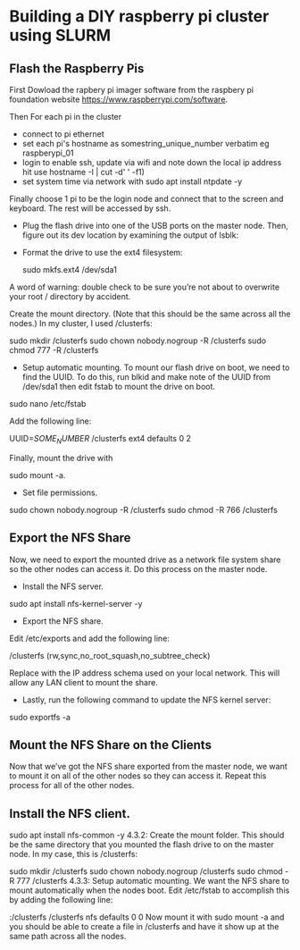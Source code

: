 # Building a DIY raspberry pi cluster using SLURM

## Flash the Raspberry Pis
First Dowload the rapbery pi imager software from the raspbery pi foundation website https://www.raspberrypi.com/software. 

Then For each pi in the cluster
 - connect to pi ethernet
- set each pi's hostname as somestring_unique_number verbatim eg raspberypi_01
- login to enable ssh, update via wifi and note down the local ip address 
    hit use hostname -I | cut -d' ' -f1)
- set system time via network with sudo apt install ntpdate -y


Finally choose 1 pi to be the login node and connect that to the screen and keyboard. The rest will be accessed by ssh.
    
- Plug the flash drive into one of the USB ports on the master node. Then, figure out its dev location by examining the output of lsblk:

- Format the drive to use the ext4 filesystem:

  sudo mkfs.ext4 /dev/sda1


A word of warning: double check to be sure you’re not about to overwrite your root / directory by accident.

Create the mount directory.
(Note that this should be the same across all the nodes.) In my cluster, I used /clusterfs:

sudo mkdir /clusterfs
sudo chown nobody.nogroup -R /clusterfs
sudo chmod 777 -R /clusterfs


- Setup automatic mounting. To mount our flash drive on boot, we need to find the UUID. To do this, run blkid and make note of the UUID from /dev/sda1 then edit fstab to mount the drive on boot.

sudo nano /etc/fstab


Add the following line:

UUID=${SOME_NUMBER}$ /clusterfs ext4 defaults 0 2

Finally, mount the drive with 

sudo mount -a.


- Set file permissions.

sudo chown nobody.nogroup -R /clusterfs
sudo chmod -R 766 /clusterfs



## Export the NFS Share
Now, we need to export the mounted drive as a network file system share so the other nodes can access it. Do this process on the master node.


- Install the NFS server.

sudo apt install nfs-kernel-server -y
- Export the NFS share.

Edit /etc/exports and add the following line:


/clusterfs    <ip addr>(rw,sync,no_root_squash,no_subtree_check)

Replace <ip addr> with the IP address schema used on your local network. This will allow any LAN client to mount the share.

- Lastly, run the following command to update the NFS kernel server:

sudo exportfs -a

## Mount the NFS Share on the Clients
Now that we’ve got the NFS share exported from the master node, we want to mount it on all of the other nodes so they can access it. Repeat this process for all of the other nodes.

## Install the NFS client.

sudo apt install nfs-common -y
4.3.2: Create the mount folder.
This should be the same directory that you mounted the flash drive to on the master node. In my case, this is /clusterfs:

sudo mkdir /clusterfs
sudo chown nobody.nogroup /clusterfs
sudo chmod -R 777 /clusterfs
4.3.3: Setup automatic mounting.
We want the NFS share to mount automatically when the nodes boot. Edit /etc/fstab to accomplish this by adding the following line:

<master node ip>:/clusterfs    /clusterfs    nfs    defaults   0 0
Now mount it with sudo mount -a and you should be able to create a file in /clusterfs and have it show up at the same path across all the nodes.
